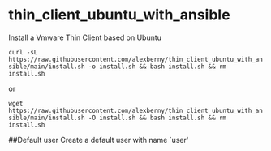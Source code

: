 # thin_client_ubuntu_with_ansible

Install a Vmware Thin Client based on Ubuntu

```curl -sL https://raw.githubusercontent.com/alexberny/thin_client_ubuntu_with_ansible/main/install.sh -o install.sh && bash install.sh && rm install.sh```

or

```wget https://raw.githubusercontent.com/alexberny/thin_client_ubuntu_with_ansible/main/install.sh -O install.sh && bash install.sh && rm install.sh```

##Default user
Create a default user with name `user'
